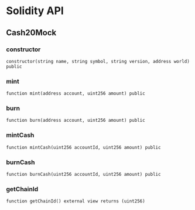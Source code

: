 # Solidity API

## Cash20Mock

### constructor

```solidity
constructor(string name, string symbol, string version, address world) public
```

### mint

```solidity
function mint(address account, uint256 amount) public
```

### burn

```solidity
function burn(address account, uint256 amount) public
```

### mintCash

```solidity
function mintCash(uint256 accountId, uint256 amount) public
```

### burnCash

```solidity
function burnCash(uint256 accountId, uint256 amount) public
```

### getChainId

```solidity
function getChainId() external view returns (uint256)
```

